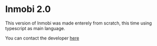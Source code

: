 # Inmobi 2.0

This version of Inmobi was made enterely from scratch, this time using typescript as main language.

You can contact the developer [here](mailto:fenriquegimenez@gmail.com)

